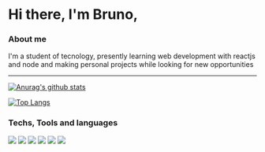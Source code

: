 # Hi there, I'm Bruno,

### About me
<!--
<p>
  <img width="150" align='right' src="https://waylonwalker.com/latest-story.png"/>
</p>
-->

I'm a student of tecnology, presently learning web development with reactjs and node and making personal projects while looking for new opportunities

   ---

[![Anurag's github stats](https://github-readme-stats.vercel.app/api?username=psbrunosouza&count_private=true&theme=dracula&show_icons=true)](https://github.com/anuraghazra/github-readme-stats)

[![Top Langs](https://github-readme-stats.vercel.app/api/top-langs/?username=psbrunosouza&layout=compact&theme=dracula)](https://github.com/anuraghazra/github-readme-stats)

### Techs, Tools and languages

![](https://img.shields.io/badge/tech-reactjs-informational?style=flat&logo=react&logoColor=white&color=DD6387) ![](https://img.shields.io/badge/tech-javascript-informational?style=flat&logo=javascript&logoColor=white&color=DD6387) ![](https://img.shields.io/badge/tech-typescript-informational?style=flat&logo=typescript&logoColor=white&color=DD6387) ![](https://img.shields.io/badge/tech-node-informational?style=flat&logo=nodejs&logoColor=white&color=DD6387) ![](https://img.shields.io/badge/tool-visualCode-informational?style=flat&logo=visualstudiocode&logoColor=white&color=DD6387) ![](https://img.shields.io/badge/tool-docker-informational?style=flat&logo=docker&logoColor=white&color=DD6387)
